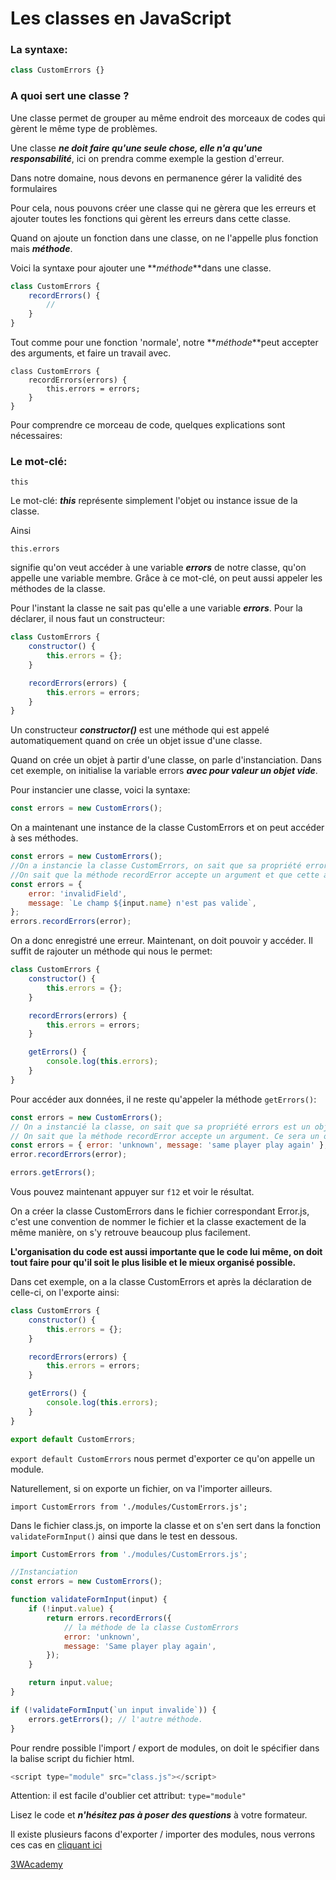 # Les classes en JavaScript

### La syntaxe:

```js
class CustomErrors {}
```

### A quoi sert une classe ?

Une classe permet de grouper au même endroit des morceaux de codes qui gèrent le même type de problèmes.

Une classe **_ne doit faire qu'une seule chose, elle n'a qu'une responsabilité_**, ici on prendra comme exemple la gestion d'erreur.

Dans notre domaine, nous devons en permanence gérer la validité des formulaires

Pour cela, nous pouvons créer une classe qui ne gèrera que les erreurs et ajouter toutes les fonctions qui gèrent les erreurs dans cette classe.

Quand on ajoute un fonction dans une classe, on ne l'appelle plus fonction mais **_méthode_**.

Voici la syntaxe pour ajouter une **_méthode_**dans une classe.

```js
class CustomErrors {
    recordErrors() {
        //
    }
}
```

Tout comme pour une fonction 'normale', notre **_méthode_**peut accepter des arguments, et faire un travail avec.

```
class CustomErrors {
    recordErrors(errors) {
        this.errors = errors;
    }
}
```

Pour comprendre ce morceau de code, quelques explications sont nécessaires:

### Le mot-clé:

    this

Le mot-clé: **_this_** représente simplement l'objet ou instance issue de la classe.

Ainsi

    this.errors

signifie qu'on veut accéder à une variable **_errors_** de notre classe, qu'on appelle une variable membre. Grâce à ce mot-clé, on peut aussi appeler les méthodes de la classe.

Pour l'instant la classe ne sait pas qu'elle a une variable **_errors_**. Pour la déclarer, il nous faut un constructeur:

```js
class CustomErrors {
    constructor() {
        this.errors = {};
    }

    recordErrors(errors) {
        this.errors = errors;
    }
}
```

Un constructeur **_constructor()_** est une méthode qui est appelé automatiquement quand on crée un objet issue d'une classe.

Quand on crée un objet à partir d'une classe, on parle d'instanciation. Dans cet exemple, on initialise la variable errors **_avec pour valeur un objet vide_**.

Pour instancier une classe, voici la syntaxe:

```js
const errors = new CustomErrors();
```

On a maintenant une instance de la classe CustomErrors et on peut accéder à ses méthodes.

```js
const errors = new CustomErrors();
//On a instancie la classe CustomErrors, on sait que sa propriété errors est un objet vide.
//On sait que la méthode recordError accepte un argument et que cette argument est un objet.
const errors = {
    error: 'invalidField',
    message: `Le champ ${input.name} n'est pas valide`,
};
errors.recordErrors(error);
```

On a donc enregistré une erreur. Maintenant, on doit pouvoir y accéder. Il suffit de rajouter un méthode qui nous le permet:

```js
class CustomErrors {
    constructor() {
        this.errors = {};
    }

    recordErrors(errors) {
        this.errors = errors;
    }

    getErrors() {
        console.log(this.errors);
    }
}
```

Pour accéder aux données, il ne reste qu'appeler la méthode `getErrors()`:

```js
const errors = new CustomErrors();
// On a instancié la classe, on sait que sa propriété errors est un objet vide.
// On sait que la méthode recordError accepte un argument. Ce sera un objet.
const errors = { error: 'unknown', message: 'same player play again' };
error.recordErrors(error);

errors.getErrors();
```

Vous pouvez maintenant appuyer sur `f12` et voir le résultat.

On a créer la classe CustomErrors dans le fichier correspondant Error.js, c'est une convention de nommer le fichier et la classe exactement de la même manière, on s'y retrouve beaucoup plus facilement.

**L'organisation du code est aussi importante que le code lui même, on doit tout faire pour qu'il soit le plus lisible et le mieux organisé possible.**

Dans cet exemple, on a la classe CustomErrors et après la déclaration de celle-ci, on l'exporte ainsi:

```js
class CustomErrors {
    constructor() {
        this.errors = {};
    }

    recordErrors(errors) {
        this.errors = errors;
    }

    getErrors() {
        console.log(this.errors);
    }
}

export default CustomErrors;
```

`export default CustomErrors` nous permet d'exporter ce qu'on appelle un module.

Naturellement, si on exporte un fichier, on va l'importer ailleurs.

`import CustomErrors from './modules/CustomErrors.js';`

Dans le fichier class.js, on importe la classe et on s'en sert dans la fonction `validateFormInput()` ainsi que dans le test en dessous.

```js
import CustomErrors from './modules/CustomErrors.js';

//Instanciation
const errors = new CustomErrors();

function validateFormInput(input) {
    if (!input.value) {
        return errors.recordErrors({
            // la méthode de la classe CustomErrors
            error: 'unknown',
            message: 'Same player play again',
        });
    }

    return input.value;
}

if (!validateFormInput(`un input invalide`)) {
    errors.getErrors(); // l'autre méthode.
}
```

Pour rendre possible l'import / export de modules, on doit le spécifier dans la balise script du fichier html.

```js
<script type="module" src="class.js"></script>
```

Attention: il est facile d'oublier cet attribut: `type="module"`

Lisez le code et **_n'hésitez pas à poser des questions_** à votre formateur.

Il existe plusieurs facons d'exporter / importer des modules, nous verrons ces cas en [cliquant ici](modules.html)

[3WAcademy](https://3wa.fr)
